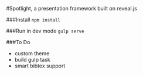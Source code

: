 #Spotlight, a presentation framework built on reveal.js

###Install
`npm install`

###Run in dev mode
`gulp serve`

###To Do
- custom theme
- build gulp task
- smart bibtex support
